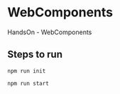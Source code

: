 # WebComponents
HandsOn - WebComponents 

## Steps to run
```
npm run init
```
```
npm run start
```
